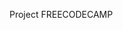 Project <link href='https://www.freecodecamp.org/learn/2022/responsive-web-design/learn-css-variables-by-building-a-city-skyline'>FREECODECAMP </link>
